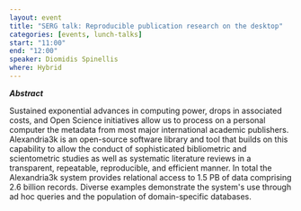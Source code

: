 ```yaml
---
layout: event
title: "SERG talk: Reproducible publication research on the desktop"
categories: [events, lunch-talks]
start: "11:00"
end: "12:00"
speaker: Diomidis Spinellis
where: Hybrid
---
```


***Abstract***

Sustained exponential advances in computing power, drops in associated
costs, and Open Science initiatives allow us to process on a
personal computer the metadata from most major international academic
publishers. Alexandria3k is an open-source software library and tool
that builds on this capability to allow the conduct of sophisticated
bibliometric and scientometric studies as well as systematic literature
reviews in a transparent, repeatable, reproducible, and efficient manner.
In total the Alexandria3k system provides relational access to 1.5 PB of
data comprising 2.6 billion records.  Diverse examples demonstrate the
system's use through ad hoc queries and the population of domain-specific
databases.
